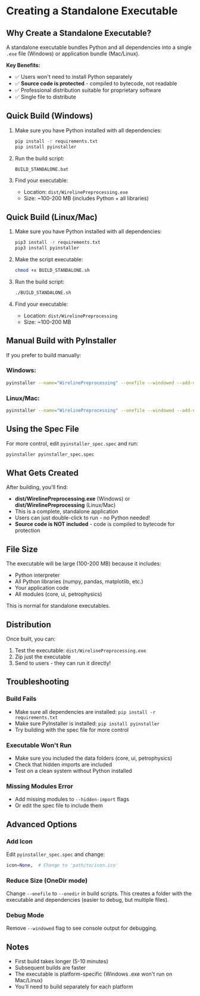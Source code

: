 # Creating a Standalone Executable

## Why Create a Standalone Executable?

A standalone executable bundles Python and all dependencies into a single `.exe` file (Windows) or application bundle (Mac/Linux). 

**Key Benefits:**
- ✅ Users won't need to install Python separately
- ✅ **Source code is protected** - compiled to bytecode, not readable
- ✅ Professional distribution suitable for proprietary software
- ✅ Single file to distribute

## Quick Build (Windows)

1. Make sure you have Python installed with all dependencies:
   ```bash
   pip install -r requirements.txt
   pip install pyinstaller
   ```

2. Run the build script:
   ```bash
   BUILD_STANDALONE.bat
   ```

3. Find your executable:
   - Location: `dist/WirelinePreprocessing.exe`
   - Size: ~100-200 MB (includes Python + all libraries)

## Quick Build (Linux/Mac)

1. Make sure you have Python installed with all dependencies:
   ```bash
   pip3 install -r requirements.txt
   pip3 install pyinstaller
   ```

2. Make the script executable:
   ```bash
   chmod +x BUILD_STANDALONE.sh
   ```

3. Run the build script:
   ```bash
   ./BUILD_STANDALONE.sh
   ```

4. Find your executable:
   - Location: `dist/WirelinePreprocessing`
   - Size: ~100-200 MB

## Manual Build with PyInstaller

If you prefer to build manually:

### Windows:
```bash
pyinstaller --name="WirelinePreprocessing" --onefile --windowed --add-data "core;core" --add-data "ui;ui" --add-data "petrophysics;petrophysics" advanced_preprocessing_system10.py
```

### Linux/Mac:
```bash
pyinstaller --name="WirelinePreprocessing" --onefile --windowed --add-data "core:core" --add-data "ui:ui" --add-data "petrophysics:petrophysics" advanced_preprocessing_system10.py
```

## Using the Spec File

For more control, edit `pyinstaller_spec.spec` and run:
```bash
pyinstaller pyinstaller_spec.spec
```

## What Gets Created

After building, you'll find:
- **dist/WirelinePreprocessing.exe** (Windows) or **dist/WirelinePreprocessing** (Linux/Mac)
- This is a complete, standalone application
- Users can just double-click to run - no Python needed!
- **Source code is NOT included** - code is compiled to bytecode for protection

## File Size

The executable will be large (100-200 MB) because it includes:
- Python interpreter
- All Python libraries (numpy, pandas, matplotlib, etc.)
- Your application code
- All modules (core, ui, petrophysics)

This is normal for standalone executables.

## Distribution

Once built, you can:
1. Test the executable: `dist/WirelinePreprocessing.exe`
2. Zip just the executable
3. Send to users - they can run it directly!

## Troubleshooting

### Build Fails
- Make sure all dependencies are installed: `pip install -r requirements.txt`
- Make sure PyInstaller is installed: `pip install pyinstaller`
- Try building with the spec file for more control

### Executable Won't Run
- Make sure you included the data folders (core, ui, petrophysics)
- Check that hidden imports are included
- Test on a clean system without Python installed

### Missing Modules Error
- Add missing modules to `--hidden-import` flags
- Or edit the spec file to include them

## Advanced Options

### Add Icon
Edit `pyinstaller_spec.spec` and change:
```python
icon=None,  # Change to 'path/to/icon.ico'
```

### Reduce Size (OneDir mode)
Change `--onefile` to `--onedir` in build scripts. This creates a folder with the executable and dependencies (easier to debug, but multiple files).

### Debug Mode
Remove `--windowed` flag to see console output for debugging.

## Notes

- First build takes longer (5-10 minutes)
- Subsequent builds are faster
- The executable is platform-specific (Windows .exe won't run on Mac/Linux)
- You'll need to build separately for each platform


